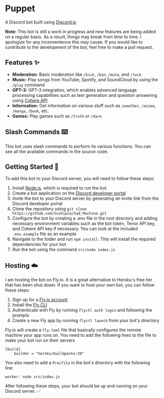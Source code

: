 # Puppet

A Discord bot built using [Discord.js](https://discord.js.org/#/)

**Note:** This bot is still a work in progress and new features are being added on a regular basis. As a result, things may break from time to time. I apologize for any inconvenience this may cause. If you would like to contribute to the development of the bot, feel free to make a pull request.

## Features :sparkles:

- **Moderation:** Basic moderation like `/kick`, `/ban`, `/mute`, and `/lock`
- **Music:** Play songs from YouTube, Spotify, and SoundCloud by using the `/play` command
- **GPT-3:** GPT-3 integration, which enables advanced language processing capabilities such as text generation and question answering using [Cohere API](https://cohere.ai/)
- **Information:** Get information on various stuff such as `/weather`, `/anime`, `/manga`, `/book`, etc.
- **Games:** Play games such as `/truth` or `/dare`

## Slash Commands :keyboard:

This bot uses slash commands to perform its various functions. You can see all the available commands in the source code.

## Getting Started :rocket:

To add this bot to your Discord server, you will need to follow these steps:

1. Install [Node.js](https://nodejs.org/en/download/), which is required to run the bot
2. Create a bot application on the [Discord developer portal](https://discord.com/developers)
3. Invite the bot to your Discord server by generating an invite link from the Discord developer portal
4. Clone the repository using `git clone https://github.com/Sushipie/Sad_Machine.git`
5. Configure the bot by creating a .env file in the root directory and adding necessary environment variables such as the bot token, Tenor API key, and Cohere API key if necessary. You can look at the included `.env.example` file as an example
6. Navigate to the folder and run `npm install`. This will install the required dependencies for your bot
7. Run the bot using the command  `src/node index.js`

## Hosting :cloud:
 
I am hosting the bot on Fly.io. It is a great alternative to Heroku's free tier that has been shut down. If you want to host your own bot, you can follow these steps:

1. Sign up for a [Fly.io account](https://fly.io/)
2. Install the [Fly CLI](https://fly.io/docs/hands-on/install-flyctl/)
3. Authenticate with Fly by running `flyctl auth login` and following the prompts
4. Create a new Fly app by running `flyctl launch` from your bot's directory

Fly.io will create a `fly.toml` file that basically configures the remote machine your app runs on. You need to add the following lines to the file to make your bot run on their servers
```
[build] 
	builder = "heroku/buildpacks:20"
```
  
You also need to add a `Procfile` in the bot's directory with the following line:
```
worker: node src/index.js
```

After following these steps, your bot should be up and running on your Discord server. :white_check_mark: